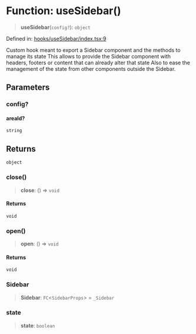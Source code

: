 # Function: useSidebar()

> **useSidebar**(`config?`): `object`

Defined in: [hooks/useSidebar/index.tsx:9](https://github.com/onyx-og/prismal-react/blob/f611b276376e5e5dfd4621937c01a0c007234c7b/src/hooks/useSidebar/index.tsx#L9)

Custom hook meant to export a Sidebar component and the methods to manage its state
This allows to provide the Sidebar component with headers, footers or content that can already alter that state
Also to ease the management of the state from other components outside the Sidebar.

## Parameters

### config?

#### areaId?

`string`

## Returns

`object`

### close()

> **close**: () => `void`

#### Returns

`void`

### open()

> **open**: () => `void`

#### Returns

`void`

### Sidebar

> **Sidebar**: `FC`\<`SidebarProps`\> = `_Sidebar`

### state

> **state**: `boolean`

